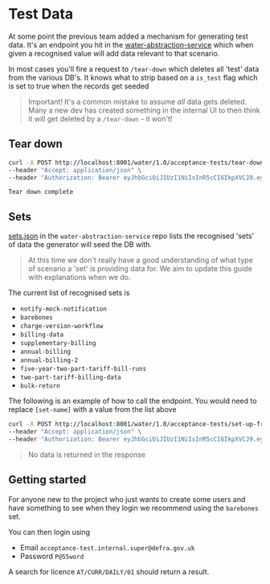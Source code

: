 # Test Data

At some point the previous team added a mechanism for generating test data. It's an endpoint you hit in the [water-abstraction-service](https://github.com/DEFRA/water-abstraction-service) which when given a recognised value will add data relevant to that scenario.

In most cases you'll fire a request to `/tear-down` which deletes all 'test' data from the various DB's. It knows what to strip based on a `is_test` flag which is set to true when the records get seeded

> Important! It's a common mistake to assume _all_ data gets deleted. Many a new dev has created something in the internal UI to then think it will get deleted by a `/tear-down` - it won't!

## Tear down

```bash
curl -X POST http://localhost:8001/water/1.0/acceptance-tests/tear-down \
--header "Accept: application/json" \
--header "Authorization: Bearer eyJhbGciOiJIUzI1NiIsInR5cCI6IkpXVCJ9.eyJpZCI6MSwibmFtZSI6InRlc3QiLCJpYXQiOjE1MDMzMTg0NDV9.eWghqjYlPrb8ZjWacYzTCTh1PBtr2BeSv-_ZIwrtmwE"
```

```text
Tear down complete
```

## Sets

[sets.json](https://github.com/DEFRA/water-abstraction-service/blob/develop/integration-tests/billing/fixtures/sets.json) in the `water-abstraction-service` repo lists the recognised 'sets' of data the generator will seed the DB with.

> At this time we don't really have a good understanding of what type of scenario a 'set' is providing data for. We aim to update this guide with explanations when we do.

The current list of recognised sets is

- `notify-mock-notification`
- `barebones`
- `charge-version-workflow`
- `billing-data`
- `supplementary-billing`
- `annual-billing`
- `annual-billing-2`
- `five-year-two-part-tariff-bill-runs`
- `two-part-tariff-billing-data`
- `bulk-return`

The following is an example of how to call the endpoint. You would need to replace `[set-name]` with a value from the list above

```bash
curl -X POST http://localhost:8001/water/1.0/acceptance-tests/set-up-from-yaml/[set-name] \
--header "Accept: application/json" \
--header "Authorization: Bearer eyJhbGciOiJIUzI1NiIsInR5cCI6IkpXVCJ9.eyJpZCI6MSwibmFtZSI6InRlc3QiLCJpYXQiOjE1MDMzMTg0NDV9.eWghqjYlPrb8ZjWacYzTCTh1PBtr2BeSv-_ZIwrtmwE"
```

> No data is returned in the response

## Getting started

For anyone new to the project who just wants to create some users and have something to see when they login we recommend using the `barebones` set.

You can then login using

- Email `acceptance-test.internal.super@defra.gov.uk`
- Password `P@55word`

A search for licence `AT/CURR/DAILY/01` should return a result.
